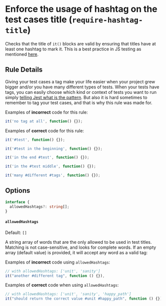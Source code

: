 # Enforce the usage of hashtag on the test cases title (`require-hashtag-title`)

Checks that the title of `it()` blocks are valid by ensuring that titles have at
least one hashtag to mark it. This is a best practice in JS testing as mentioned
[here](https://github.com/goldbergyoni/javascript-testing-best-practices#-%EF%B8%8F-111-tag-your-tests).

## Rule Details

Giving your test cases a tag make your life easier when your project grew bigger
and/or you have many different types of tests. When your tests have tags, you
can easily choose which kind or context of tests you want to run simply
[telling Jest what is the pattern](https://jestjs.io/docs/en/cli.html#testnamepattern-regex).
But also it is hard sometimes to remember to tag your test cases, and that is
why this rule was made for.

Examples of **incorrect** code for this rule:

```js
it('no tag at all', function() {});
```

Examples of **correct** code for this rule:

```js
it('#test', function() {});

it('#test in the beginning', function() {});

it('in the end #test', function() {});

it('in the #test middle', function() {});

it('many #different #tags', function() {});
```

## Options

```ts
interface {
  allowedHashtags?: string[];
}
```

#### `allowedHashtags`

Default: `[]`

A string array of words that are the only allowed to be used in test titles.
Matching is not case-sensitive, and looks for complete words. If an empty array
(default value) is provided, it will accept any word as a valid tag:

Examples of **incorrect** code using `allowedHashtags`:

```js
// with allowedHashtags: ['unit', 'sanity']
it("another #different tag", function () {}),
```

Examples of **correct** code when using `allowedHashtags`:

```js
// with allowedHashtags: ['unit', 'sanity', 'happy_path']
it("should return the correct value #unit #happy_path", function () {}),
```
